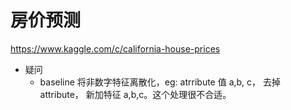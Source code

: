 # 房价预测

https://www.kaggle.com/c/california-house-prices

* 疑问
    * baseline 将非数字特征离散化，eg: atrribute 值 a,b, c， 去掉 attribute，
    新加特征 a,b,c。这个处理很不合适。